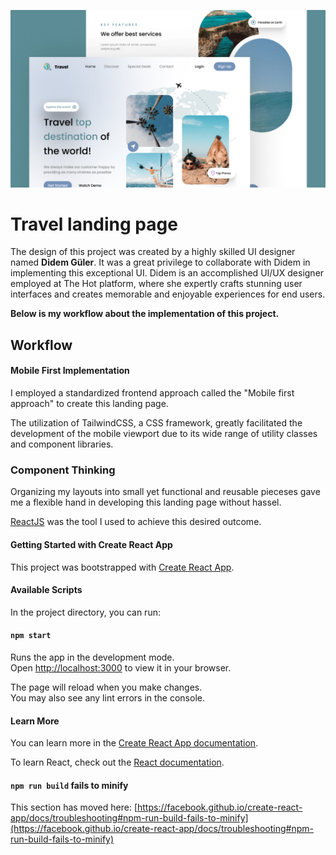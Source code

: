 ![Travel page proeject presentation](./src/assets/jpgs/travel-page.jpg)

# Travel landing page

The design of this project was created by a highly skilled UI designer named **Didem Güler**. It was a great privilege to collaborate with Didem in implementing this exceptional UI. Didem is an accomplished UI/UX designer employed at The Hot platform, where she expertly crafts stunning user interfaces and creates memorable and enjoyable experiences for end users.

**Below is my workflow about the implementation of this project.**

## Workflow

#### Mobile First Implementation
I employed a standardized frontend approach called the "Mobile first approach" to create this landing page. 

The utilization of TailwindCSS, a CSS framework, greatly facilitated the development of the mobile viewport due to its wide range of utility classes and component libraries.


### Component Thinking
Organizing my layouts into small yet functional and reusable pieceses gave me a flexible hand in developing this landing page without hassel.

[ReactJS](https://legacy.reactjs.org/docs/getting-started.html) was the tool I used to achieve this desired outcome.

#### Getting Started with Create React App

This project was bootstrapped with [Create React App](https://github.com/facebook/create-react-app).

#### Available Scripts

In the project directory, you can run:

#### `npm start`

Runs the app in the development mode.\
Open [http://localhost:3000](http://localhost:3000) to view it in your browser.

The page will reload when you make changes.\
You may also see any lint errors in the console.

#### Learn More

You can learn more in the [Create React App documentation](https://facebook.github.io/create-react-app/docs/getting-started).

To learn React, check out the [React documentation](https://reactjs.org/).

#### `npm run build` fails to minify

This section has moved here: [https://facebook.github.io/create-react-app/docs/troubleshooting#npm-run-build-fails-to-minify](https://facebook.github.io/create-react-app/docs/troubleshooting#npm-run-build-fails-to-minify)
